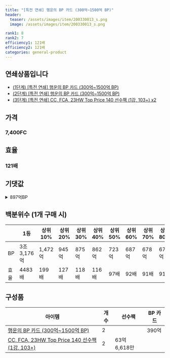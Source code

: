 ```yaml
---
title: "[특전 연쇄] 행운의 BP 카드 (300억~1500억 BP)"
header:
  teaser: /assets/images/item/200330013_s.png
  image: /assets/images/item/200330013_s.png

rank1: 8
rank2: 7
efficiency1: 121배
efficiency2: 121배
categories: general-product
---
```

## 연쇄상품입니다
- [(1단계) [특전 연쇄] 행운의 BP 카드 (300억~1500억 BP)](https://shop.fconline.nexon.com/Shop/View?strPid=732751)
- [(2단계) [특전 연쇄] 행운의 BP 카드 (300억~1500억 BP)](https://shop.fconline.nexon.com/Shop/View?strPid=732752)
- [(3단계) [특전 연쇄] CC, FCA, 23HW Top Price 140 선수팩 (1강, 103+) x2](https://shop.fconline.nexon.com/Shop/View?strPid=732753)


## 가격
### 7,400FC
## 효율
### 121배
## 기댓값
<details>
<summary>897억BP</summary>
<div markdown="1">
- 선수팩 127억BP
  - 수수료 쿠폰 40% 적용 시 122억BP
  - 수수료 쿠폰 30% 적용 시 117억BP
  - 수수료 쿠폰 20% 적용 시 112억BP
- BP 카드 780억BP

</div>
</details>

## 백분위수 (1개 구매 시)

||1등|상위10%|상위20%|상위30%|상위40%|상위50%|상위60%|상위70%|상위80%|상위90%|꼴등|
|---|---|---|---|---|---|---|---|---|---|---|---|
|BP|3조 3,176억|1,472억|945억|875억|862억|723억|687억|678억|674억|671억|663억|
|효율|4483배|199배|127배|118배|116배|97배|92배|91배|91배|90배|89배|

## 구성품

|아이템|개수|선수팩|BP 카드|
|---|---|---|---|
|[행운의 BP 카드 (300억~1500억 BP)](/bp/7568)|2||390억|
|[CC, FCA, 23HW Top Price 140 선수팩 (1강, 103+)](/player/7540)|2|63억 6,618만||
